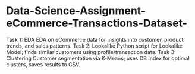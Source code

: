 # Data-Science-Assignment-eCommerce-Transactions-Dataset-
 Task 1: EDA EDA on eCommerce data for insights into customer, product trends, and sales patterns.  Task 2: Lookalike Python script for Lookalike Model; finds similar customers using profile/transaction data.   Task 3: Clustering Customer segmentation via K-Means; uses DB Index for optimal clusters, saves results to CSV. 
